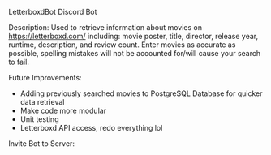 LetterboxdBot Discord Bot

Description: Used to retrieve information about movies on https://letterboxd.com/ including: movie poster, title, director, release year, runtime, description, and review count. 
Enter movies as accurate as possible, spelling mistakes will not be accounted for/will cause your search to fail.


Future Improvements:
- Adding previously searched movies to PostgreSQL Database for quicker data retrieval
- Make code more modular
- Unit testing
- Letterboxd API access, redo everything lol


Invite Bot to Server: 